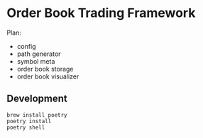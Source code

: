 # Order Book Trading Framework

Plan:
- config
- path generator
- symbol meta
- order book storage
- order book visualizer

## Development

```console
brew install poetry
poetry install
poetry shell
```
